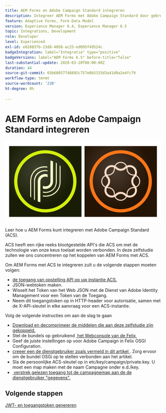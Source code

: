 ```yaml
---
title: AEM Forms en Adobe Campaign Standard integreren
description: Integreer AEM Forms met Adobe Campaign Standard door gebruik te maken van het AEM Forms Form Data Model voor het ophalen van informatie over het ACS-campagneprofiel enzovoort.
feature: Adaptive Forms, Form Data Model
version: Experience Manager 6.4, Experience Manager 6.5
topic: Integrations, Development
role: Developer
level: Experienced
exl-id: e028837b-13d8-4058-ac25-ed095f49524c
badgeIntegration: label="Integratie" type="positive"
badgeVersions: label="AEM Forms 6.5" before-title="false"
last-substantial-update: 2020-03-20T00:00:00Z
duration: 44
source-git-commit: 03b68057748892c757e0b5315d3a41d0a2e4fc79
workflow-type: tm+mt
source-wordcount: '238'
ht-degree: 0%

---
```


# AEM Forms en Adobe Campaign Standard integreren

![&#x200B; formsandcampagne &#x200B;](assets/helpx-cards-forms.png)

Leer hoe u AEM Forms kunt integreren met Adobe Campaign Standard (ACS).

ACS heeft een rijke reeks blootgestelde API&#39;s die ACS om met de technologie van onze keus toelaat worden verbonden. In deze zelfstudie zullen we ons concentreren op het koppelen van AEM Forms met ACS.

Om AEM Forms met ACS te integreren zult u de volgende stappen moeten volgen:

* [&#x200B; de toegang van opstelling API op uw instantie ACS.](https://experienceleague.adobe.com/docs/campaign-standard/using/working-with-apis/get-started-apis.html?lang=nl-NL)
* JSON-webtoken maken.
* Wisselt het Token van het Web JSON met de Dienst van Adobe Identity Management voor een Token van de Toegang.
* Neem dit toegangstoken op in HTTP-header voor autorisatie, samen met de X-API-sleutel in elke aanvraag voor een ACS-instantie.

Volg de volgende instructies om aan de slag te gaan

* [Download en decomprimeer de middelen die aan deze zelfstudie zijn gekoppeld.](assets/aem-forms-and-acs-bundles.zip)
* Stel de bundels op gebruikend [&#x200B; het Webconsole van de Felix &#x200B;](http://localhost:4502/system/console/bundles)
* Geef de juiste instellingen op voor Adobe Campaign in Felix OSGI Configuration.
* [&#x200B; creeer een de dienstgebruiker zoals vermeld in dit artikel &#x200B;](/help/forms/adaptive-forms/service-user-tutorial-develop.md). Zorg ervoor om de bundel OSGi op te stellen verbonden aan het artikel.
* Sla de persoonlijke ACS-sleutel op in etc/key/campaign/private.key. U moet een map maken met de naam Campagne onder e.d./key.
* [&#x200B; verstrek gelezen toegang tot de campagnemap aan de de dienstgebruiker &quot;gegevens&quot;.](http://localhost:4502/useradmin)

## Volgende stappen

[JWT- en toegangstoken genereren](partone.md)
